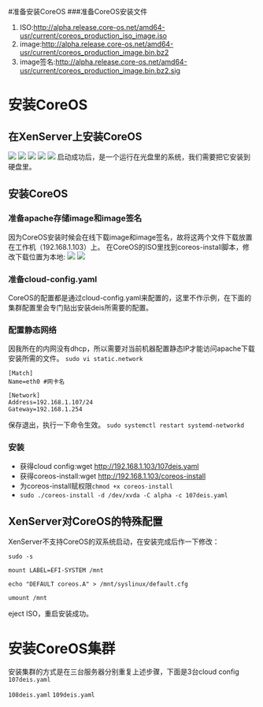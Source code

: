 #准备安装CoreOS
###准备CoreOS安装文件
1. ISO:http://alpha.release.core-os.net/amd64-usr/current/coreos_production_iso_image.iso
2. image:http://alpha.release.core-os.net/amd64-usr/current/coreos_production_image.bin.bz2
3. image签名:http://alpha.release.core-os.net/amd64-usr/current/coreos_production_image.bin.bz2.sig

# 安装CoreOS
## 在XenServer上安装CoreOS
![](https://raw.githubusercontent.com/wiselyman/deis-installation/master/01resources/xenserver1.jpg)
![](https://raw.githubusercontent.com/wiselyman/deis-installation/master/01resources/xenserver2.jpg)
![](https://raw.githubusercontent.com/wiselyman/deis-installation/master/01resources/xenserver3.jpg)
![](https://raw.githubusercontent.com/wiselyman/deis-installation/master/01resources/xenserver4.jpg)
![](https://raw.githubusercontent.com/wiselyman/deis-installation/master/01resources/xenserver5.jpg)
启动成功后，是一个运行在光盘里的系统，我们需要把它安装到硬盘里。
## 安装CoreOS
### 准备apache存储image和image签名
因为CoreOS安装时候会在线下载image和image签名，故将这两个文件下载放置在工作机（192.168.1.103）上。
在CoreOS的ISO里找到coreos-install脚本，修改下载位置为本地:
![](https://raw.githubusercontent.com/wiselyman/deis-installation/master/01resources/coreos-install1.jpg)
![](https://raw.githubusercontent.com/wiselyman/deis-installation/master/01resources/coreos-install2.jpg)
### 准备cloud-config.yaml
CoreOS的配置都是通过cloud-config.yaml来配置的，这里不作示例，在下面的集群配置里会专门贴出安装deis所需要的配置。
### 配置静态网络
因我所在的内网没有dhcp，所以需要对当前机器配置静态IP才能访问apache下载安装所需的文件。
`sudo vi static.network  `
```
[Match]
Name=eth0 #网卡名

[Network]
Address=192.168.1.107/24
Gateway=192.168.1.254
```
保存退出，执行一下命令生效。
`sudo systemctl restart systemd-networkd`
### 安装
- 获得cloud config:wget http://192.168.1.103/107deis.yaml
- 获得coreos-install:wget http://192.168.1.103/coreos-install
- 为coreos-install赋权限`chmod +x coreos-install`
- `sudo ./coreos-install -d /dev/xvda -C alpha -c 107deis.yaml`

## XenServer对CoreOS的特殊配置
XenServer不支持CoreOS的双系统启动，在安装完成后作一下修改：
```
sudo -s

mount LABEL=EFI-SYSTEM /mnt

echo "DEFAULT coreos.A" > /mnt/syslinux/default.cfg

umount /mnt
```
eject ISO，重启安装成功。

# 安装CoreOS集群
安装集群的方式是在三台服务器分别重复上述步骤，下面是3台cloud config
`107deis.yaml`

`108deis.yaml`
`109deis.yaml`